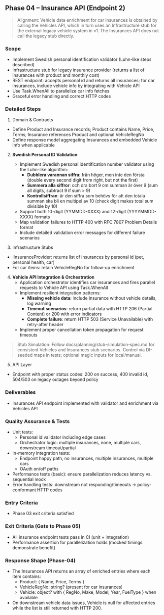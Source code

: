 ## Phase 04 – Insurance API (Endpoint 2)

> Alignment: Vehicle data enrichment for car insurances is obtained by calling the Vehicles API, which in turn uses an Infrastructure stub for the external legacy vehicle system in v1. The Insurances API does not call the legacy stub directly.

### Scope
- Implement Swedish personal identification validator (Luhn-like steps described)
- Infrastructure stub for legacy insurance provider (returns a list of insurances with product and monthly cost)
- REST endpoint: accepts personal id and returns all insurances; for car insurances, include vehicle info by integrating with Vehicle API
- Use Task.WhenAll to parallelize car info fetches
- Graceful error handling and correct HTTP codes

### Detailed Steps
1) Domain & Contracts
- Define Product and Insurance records; Product contains Name, Price, Terms; Insurance references Product and optional VehicleRegNo
- Define response model aggregating Insurances and embedded Vehicle info when applicable

2) **Swedish Personal ID Validation**
   - Implement Swedish personal identification number validator using the Luhn-like algorithm:
     * **Dubblera varannan siffra**: från höger, men inte den första (double every second digit from right, but not the first)
     * **Summera alla siffror**: och dra bort 9 om summan är över 9 (sum all digits, subtract 9 if sum > 9)
     * **Kontrollsiffran**: är den siffra som behövs för att den totala summan ska bli en multipel av 10 (check digit makes total sum divisible by 10)
   - Support both 10-digit (YYMMDD-XXXX) and 12-digit (YYYYMMDD-XXXX) formats
   - Map validation failures to HTTP 400 with RFC 7807 Problem Details format
   - Include detailed validation error messages for different failure scenarios

3) Infrastructure Stubs
- IInsuranceProvider: returns list of insurances by personal id (pet, personal health, car)
- For car items: retain VehicleRegNo for follow-up enrichment

4) **Vehicle API Integration & Orchestration**
   - Application orchestrator identifies car insurances and fires parallel requests to Vehicle API using Task.WhenAll
   - Implement resilient integration patterns:
     * **Missing vehicle data**: include insurance without vehicle details, log warning
     * **Timeout scenarios**: return partial data with HTTP 206 (Partial Content) or 200 with error indicators
     * **Complete failure**: return HTTP 503 (Service Unavailable) with retry-after header
   - Implement proper cancellation token propagation for request timeouts

> Stub Simulation: Follow docs/planning/stub-simulation-spec.md for consistent Vehicles and Insurances stub scenarios. Control via DI-seeded maps in tests; optional magic inputs for local/manual.

5) API Layer
- Endpoint with proper status codes: 200 on success, 400 invalid id, 504/503 on legacy outages beyond policy

### Deliverables
- Insurances API endpoint implemented with validator and enrichment via Vehicles API

### Quality Assurance & Tests
- Unit tests:
  - Personal id validator including edge cases
  - Orchestrator logic: multiple insurances, none, multiple cars, downstream timeout/partial
- In-memory integration tests:
  - Endpoint happy path, no insurances, multiple insurances, multiple cars
  - OAuth on/off paths
- Performance tests (basic): ensure parallelization reduces latency vs. sequential mock
- Error handling tests: downstream not responding/timeouts -> policy-conformant HTTP codes

### Entry Criteria
- Phase 03 exit criteria satisfied

### Exit Criteria (Gate to Phase 05)
- All insurance endpoint tests pass in CI (unit + integration)
- Performance assertion for parallelization holds (mocked timings demonstrate benefit)



### Response Shape (Phase-04)
- The Insurances API returns an array of enriched entries where each item contains:
  - Product: { Name, Price, Terms }
  - VehicleRegNo: string? (present for car insurances)
  - Vehicle: object? with { RegNo, Make, Model, Year, FuelType } when available
- On downstream vehicle data issues, Vehicle is null for affected entries while the list is still returned with HTTP 200.
